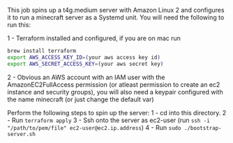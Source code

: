 This job spins up a t4g.medium server with Amazon Linux 2 and configures it to run a minecraft server as a Systemd unit. You will need the following to run this:

1 - Terraform installed and configured, if you are on mac run
```bash
brew install terraform
export AWS_ACCESS_KEY_ID=(your aws access key id)
export AWS_SECRET_ACCESS_KEY=(your aws secret key)
```

2 - Obvious an AWS account with an IAM user with the AmazonEC2FullAccess permission (or atleast permission to create an ec2 instance and security groups), you will also need a keypair configured with the name minecraft (or just change the default var)

Perform the following steps to spin up the server:
1 - cd into this directory.
2 - Run `terraform apply`
3 - Ssh onto the server as ec2-user (run `ssh -i "/path/to/pem/file" ec2-user@ec2.ip.address`)
4 - Run `sudo ./bootstrap-server.sh` 